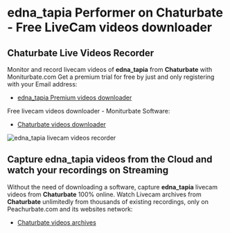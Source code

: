 # edna_tapia Performer on Chaturbate - Free LiveCam videos downloader

## Chaturbate Live Videos Recorder

Monitor and record livecam videos of **edna_tapia** from **Chaturbate** with Moniturbate.com
Get a premium trial for free by just and only registering with your Email address:
* [edna_tapia Premium videos downloader](https://moniturbate.com/request-demo-licence-key.html)

Free livecam videos downloader - Moniturbate Software:
* [Chaturbate videos downloader](https://moniturbate.com/moniturbate-download-software.html)

![edna_tapia livecam videos recorder](https://peachurnet.com/templates/moniturbate-software.png)


## Capture edna_tapia videos from the Cloud and watch your recordings on Streaming

Without the need of downloading a software, capture **edna_tapia** livecam videos from **Chaturbate** 100% online.
Watch Livecam archives from **Chaturbate** unlimitedly from thousands of existing recordings, only on Peachurbate.com and its websites network:
* [Chaturbate videos archives](https://peachurnet.com/)